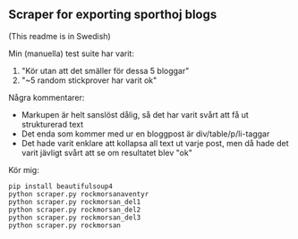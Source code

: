 Scraper for exporting sporthoj blogs
------------------------------------
(This readme is in Swedish)

Min (manuella) test suite har varit:
1. "Kör utan att det smäller för dessa 5 bloggar"
2. "~5 random stickprover har varit ok"

Några kommentarer:
- Markupen är helt sanslöst dålig, så det har varit svårt att få ut strukturerad text
- Det enda som kommer med ur en bloggpost är div/table/p/li-taggar
- Det hade varit enklare att kollapsa all text ut varje post, men då hade det varit jävligt svårt att se om resultatet blev "ok"

Kör mig:

	pip install beautifulsoup4
    python scraper.py rockmorsanaventyr
    python scraper.py rockmorsan_del1
    python scraper.py rockmorsan_del2
    python scraper.py rockmorsan_del3
    python scraper.py rockmorsan
